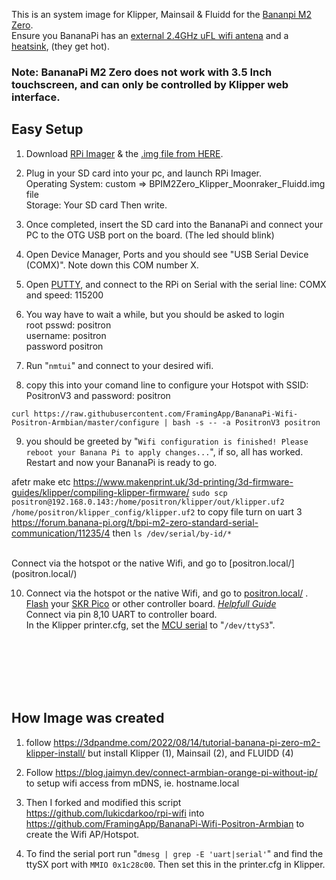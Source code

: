 This is an system image for Klipper, Mainsail & Fluidd for the [Bananpi M2 Zero](https://wiki.banana-pi.org/Banana_Pi_BPI-M2_ZERO).<br>
Ensure you BananaPi has an [external 2.4GHz uFL wifi antena](https://thepihut.com/products/2-4ghz-mini-flexible-wifi-antenna-with-ufl-connector) and a [heatsink](https://thepihut.com/products/raspberry-pi-heatsink), (they get hot).
### Note:  BananaPi M2 Zero does not work with 3.5 Inch touchscreen, and can only be controlled by Klipper web interface.


## Easy Setup
1) Download [RPi Imager](https://downloads.raspberrypi.org/imager/imager_latest.exe) & the [.img file from HERE](https://www.dropbox.com/s/jpkm9mvmaxfamzs/BPIM2Zero_Klipper_Moonraker_Fluidd.img?dl=0).
   
2) Plug in your SD card into your pc, and launch RPi Imager.<br>
Operating System: custom => BPIM2Zero_Klipper_Moonraker_Fluidd.img file<br>
Storage: Your SD card
Then write.

3) Once completed, insert the SD card into the BananaPi and connect your PC to the OTG USB port on the board. (The led should blink)

4) Open Device Manager, Ports and you should see "USB Serial Device (COMX)". Note down this COM number X.
   
5) Open [PUTTY](https://www.putty.org/), and connect to the RPi on Serial with the serial line: COMX   and speed: 115200
   
6) You way have to wait a while, but you should be asked to login<br>
root psswd: positron<br>
username: positron<br>
password positron<br>

7) Run "`nmtui`" and connect to your desired wifi.
   
8) copy this into your comand line to configure your Hotspot with SSID: PositronV3  and  password: positron
```
curl https://raw.githubusercontent.com/FramingApp/BananaPi-Wifi-Positron-Armbian/master/configure | bash -s -- -a PositronV3 positron

```

9) you should be greeted by "`Wifi configuration is finished! Please reboot your Banana Pi to apply changes...`", if so, all has worked. Restart and now your BananaPi is ready to go.


afetr make etc https://www.makenprint.uk/3d-printing/3d-firmware-guides/klipper/compiling-klipper-firmware/
`sudo scp positron@192.168.0.143:/home/positron/klipper/out/klipper.uf2 /home/positron/klipper_config/klipper.uf2` to copy file
turn on uart 3
https://forum.banana-pi.org/t/bpi-m2-zero-standard-serial-communication/11235/4
then 
`ls /dev/serial/by-id/*`

<br>
Connect via the hotspot or the native Wifi, and go to [positron.local/](positron.local/)

10) Connect via the hotspot or the native Wifi, and go to [positron.local/](positron.local/) .<br>
[Flash](https://youtu.be/YA3_YZjOq-A?t=859) your [SKR Pico](https://github.com/bigtreetech/SKR-Pico/blob/master/BTT%20SKR%20Pico%20V1.0%20Instruction%20Manual.pdf) or other controller board.  *[Helpfull Guide](https://www.makenprint.uk/3d-printing/3d-firmware-guides/klipper/compiling-klipper-firmware/)*<br>
Connect via pin 8,10 UART to controller board.<br>
In the Klipper printer.cfg, set the [MCU serial](https://www.klipper3d.org/Config_Reference.html#mcu) to "`/dev/ttyS3`".
<br>
<br>
<br>
<br>
<br>



## How Image was created



1)  follow https://3dpandme.com/2022/08/14/tutorial-banana-pi-zero-m2-klipper-install/
   but install Klipper (1), Mainsail (2), and FLUIDD (4)

2) Follow https://blog.jaimyn.dev/connect-armbian-orange-pi-without-ip/ to setup wifi access from mDNS, ie. hostname.local

3) Then I forked and modified this script https://github.com/lukicdarkoo/rpi-wifi into https://github.com/FramingApp/BananaPi-Wifi-Positron-Armbian to create the Wifi AP/Hotspot.

4) To find the serial port run "`dmesg | grep -E 'uart|serial'`" and find the ttySX port with `MMIO 0x1c28c00`. Then set this in the printer.cfg in Klipper.
